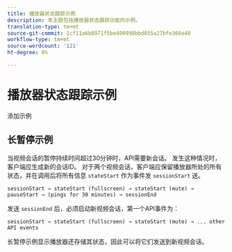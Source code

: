 ```yaml
---
title: 播放器状态跟踪示例
description: 本主题包括播放器状态跟踪功能的示例。
translation-type: tm+mt
source-git-commit: 1cf11a6b8971f5be490998bbd855a27bfe366e48
workflow-type: tm+mt
source-wordcount: '121'
ht-degree: 0%

---
```



# 播放器状态跟踪示例

添加示例


## 长暂停示例

当视频会话的暂停持续时间超过30分钟时，API需要新会话。 发生这种情况时，客户端应生成新的会话ID。 对于两个视频会话，客户端应保留播放器所处的所有状态，并在调用后将所有信息 `stateStart` 作为事件发 `sessionStart` 送。

`sessionStart → stateStart (fullscreen) → stateStart (mute) → pauseStart → (pings for 30 minutes) → sessionEnd
`

发送 `sessionEnd` 后，必须启动新视频会话，第一个API事件为：

`sessionStart → stateStart (fullscreen) → stateStart (mute) → ... other API events`

长暂停示例显示播放器还存储其状态，因此可以将它们发送到新视频会话。
